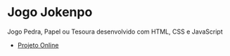 # Jogo Jokenpo

Jogo Pedra, Papel ou Tesoura desenvolvido com HTML, CSS e JavaScript

* [Projeto Online](https://mgomesr.github.io/jokenpo/)
